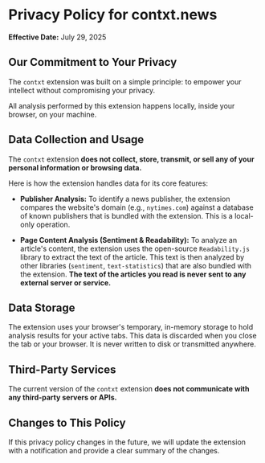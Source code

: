 # Privacy Policy for contxt.news

**Effective Date:** July 29, 2025

## Our Commitment to Your Privacy

The `contxt` extension was built on a simple principle: to empower your intellect without compromising your privacy.

All analysis performed by this extension happens locally, inside your browser, on your machine.

## Data Collection and Usage

The `contxt` extension **does not collect, store, transmit, or sell any of your personal information or browsing data.**

Here is how the extension handles data for its core features:

*   **Publisher Analysis:** To identify a news publisher, the extension compares the website's domain (e.g., `nytimes.com`) against a database of known publishers that is bundled with the extension. This is a local-only operation.

*   **Page Content Analysis (Sentiment & Readability):** To analyze an article's content, the extension uses the open-source `Readability.js` library to extract the text of the article. This text is then analyzed by other libraries (`sentiment`, `text-statistics`) that are also bundled with the extension. **The text of the articles you read is never sent to any external server or service.**

## Data Storage

The extension uses your browser's temporary, in-memory storage to hold analysis results for your active tabs. This data is discarded when you close the tab or your browser. It is never written to disk or transmitted anywhere.

## Third-Party Services

The current version of the `contxt` extension **does not communicate with any third-party servers or APIs.**

## Changes to This Policy

If this privacy policy changes in the future, we will update the extension with a notification and provide a clear summary of the changes.

